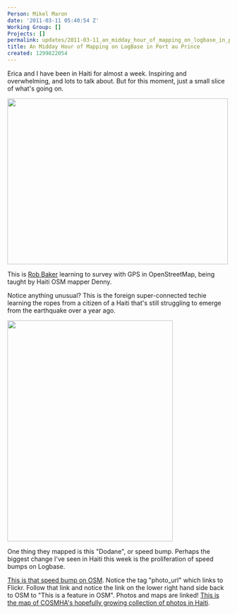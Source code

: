 ```yaml
---
Person: Mikel Maron
date: '2011-03-11 05:40:54 Z'
Working Group: []
Projects: []
permalink: updates/2011-03-11_an_midday_hour_of_mapping_on_logbase_in_port_au_prince
title: An Midday Hour of Mapping on LogBase in Port au Prince
created: 1299822054
---
```

<p>Erica and I have been in Haiti for almost a week. Inspiring and overwhelming, and lots to talk about. But for this moment, just a small slice of what's going on.</p><p><img title="IMG_0378 by mikel_maron, on Flickr" src="/sites/default/files/5515425818_92a2363b57.jpg" alt="" width="500" height="375"></p><p>This is <a href="http://twitter.com/rrbaker">Rob Baker</a> learning to survey with GPS in OpenStreetMap, being taught by Haiti OSM mapper Denny.</p><p>Notice anything unusual? This is the foreign super-connected techie learning the ropes from a citizen of a Haiti that's still struggling to emerge from the earthquake over a year ago.</p><p><img title="Dodane by COSMHA, on Flickr" src="/sites/default/files/5515709460_328d7096b5.jpg" alt="" width="375" height="500"></p><p>One thing they mapped is this "Dodane", or speed bump. Perhaps the biggest change I've seen in Haiti this week is the proliferation of speed bumps on Logbase.</p><p><a href="http://www.openstreetmap.org/browse/node/1195594754">This is that speed bump on OSM</a>. Notice the tag "photo_url" which links to Flickr. Follow that link and notice the link on the lower right hand side back to OSM to "This is a feature in OSM". Photos and maps are linked! <a href="http://www.flickr.com/photos/60242340@N04/map/">This is the map of COSMHA's hopefully growing collection of photos in Haiti</a>.</p>
